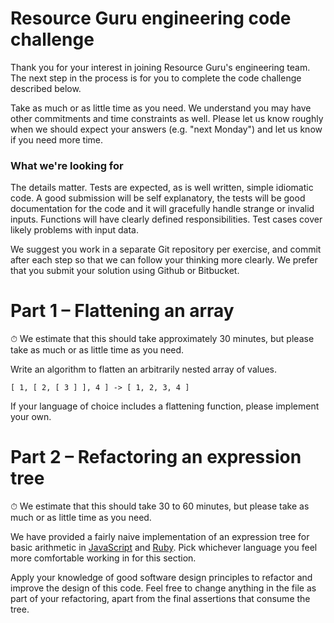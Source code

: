 # Resource Guru engineering code challenge

Thank you for your interest in joining Resource Guru's engineering team. The next step in the process is for you
to complete the code challenge described below.

Take as much or as little time as you need. We understand you may have other commitments and time constraints as 
well. Please let us know roughly when we should expect your answers (e.g. "next Monday") and let us know if you 
need more time.

### What we're looking for

The details matter. Tests are expected, as is well written, simple idiomatic code. A good submission will be
self explanatory, the tests will be good documentation for the code and it will gracefully handle strange or
invalid inputs. Functions will have clearly defined responsibilities. Test cases cover likely problems with 
input data.

We suggest you work in a separate Git repository per exercise, and commit after each step so that we can follow
your thinking more clearly. We prefer that you submit your solution using Github or Bitbucket. 

# Part 1 – Flattening an array

⏱ We estimate that this should take approximately 30 minutes, but please take as much or as little time as you need.

Write an algorithm to flatten an arbitrarily nested array of values. 

```
[ 1, [ 2, [ 3 ] ], 4 ] -> [ 1, 2, 3, 4 ]
```

If your language of choice includes a flattening function, please implement your own.

# Part 2 – Refactoring an expression tree

⏱ We estimate that this should take 30 to 60 minutes, but please take as much or as little time as you need.

We have provided a fairly naive implementation of an expression tree for basic arithmetic in [JavaScript](#file-tree-js) and [Ruby](#file-tree-rb). Pick whichever language you feel more comfortable working in for this section.

Apply your knowledge of good software design principles to refactor and improve the design of this code.
Feel free to change anything in the file as part of your refactoring, apart from the final assertions 
that consume the tree.